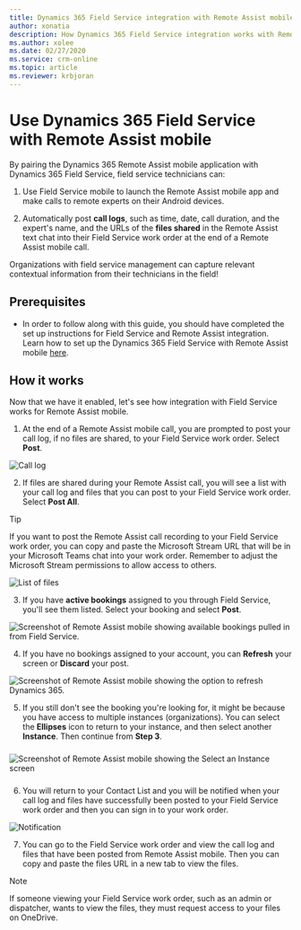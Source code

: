 ```yaml
---
title: Dynamics 365 Field Service integration with Remote Assist mobile
author: xonatia
description: How Dynamics 365 Field Service integration works with Remote Assist mobile
ms.author: xolee
ms.date: 02/27/2020
ms.service: crm-online
ms.topic: article
ms.reviewer: krbjoran
---
```

# Use Dynamics 365 Field Service with Remote Assist mobile 

By pairing the Dynamics 365 Remote Assist mobile application with Dynamics 365 Field Service, field service technicians can: 

1. Use Field Service mobile to launch the Remote Assist mobile app and make calls to remote experts on their Android devices.

2. Automatically post **call logs**, such as time, date, call duration, and the expert's name, and the URLs of the **files shared** in the Remote Assist text chat into their Field Service work order at the end of a Remote Assist mobile call.

Organizations with field service management can capture relevant contextual information from their technicians in the field!

## Prerequisites 
- In order to follow along with this guide, you should have completed the set up instructions for Field Service and Remote Assist integration. Learn how to set up the Dynamics 365 Field Service with Remote Assist mobile [here](../troubleshoot-field-service.md). 

## How it works

Now that we have it enabled, let's see how integration with Field Service works for Remote Assist mobile.

1.	At the end of a Remote Assist mobile call, you are prompted to post your call log, if no files are shared, to your Field Service work order. Select **Post**.

![Call log](./media/postfs_2.png "Call log")

2. If files are shared during your Remote Assist call, you will see a list with your call log and files that you can post to your Field Service work order. Select **Post All**.
> [!TIP] 
> If you want to post the Remote Assist call recording to your Field Service work order, you can copy and paste the Microsoft Stream URL that will be in your Microsoft Teams chat into your work order. Remember to adjust the Microsoft Stream permissions to allow access to others. 

![List of files](./media/postfs_1.png "List view of files") 

3. If you have **active bookings** assigned to you through Field Service, you'll see them listed. Select your booking and select **Post**.

![Screenshot of Remote Assist mobile showing available bookings pulled in from Field Service.](./media/post_1.png "Select Booking")

4. If you have no bookings assigned to your account, you can **Refresh** your screen or **Discard** your post.

![Screenshot of Remote Assist mobile showing the option to refresh Dynamics 365.](./media/post_3.png "No Bookings")

5.	If you still don't see the booking you're looking for, it might be because you have access to multiple instances (organizations). You can select the **Ellipses** icon to return to your instance, and then select another **Instance**. Then continue from **Step 3**.
###
![Screenshot of Remote Assist mobile showing the Select an Instance screen](./media/post_2.png "Select Instance")
### 

6. You will return to your Contact List and you will be notified when your call log and files have successfully been posted to your Field Service work order and then you can sign in to your work order.

![Notification](./media/postfs_3.png "End of call notification")

7. You can go to the Field Service work order and view the call log and files that have been posted from Remote Assist mobile. Then you can copy and paste the files URL in a new tab to view the files.  
> [!NOTE] 
> If someone viewing your Field Service work order, such as an admin or dispatcher, wants to view the files, they must request access to your files on OneDrive. 
